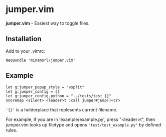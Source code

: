 # jumper.vim

**jumper.vim** - Easiest way to toggle files.

## Installation

Add to your .vimrc:

```VimL
NeoBundle 'minamorl/jumper.vim'
```

## Example

```VimL
let g:jumper_popup_style = "vsplit"
let g:jumper_config = {}
let g:jumper_config.python = "../tests/test_{}"
nnoremap <silent> <leader>t :call jumper#jump()<cr>
```
`'{}'` is a holderplace that replesents current filename. 

For example, if you are in 'example/example.py', press "\<leader\>t", then jumper.vim looks up filetype and opens `"test/test_example.py"` by defined rules.
